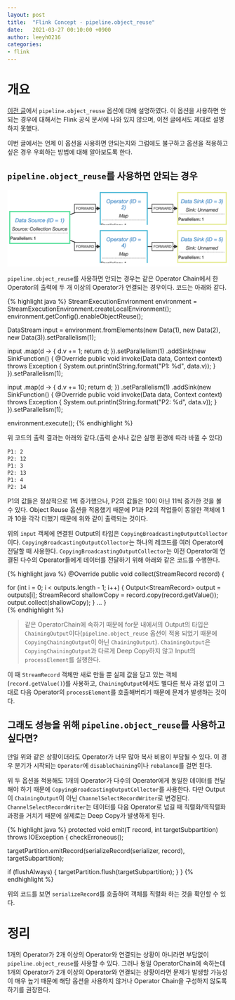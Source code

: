 ```yaml
---
layout: post
title:  "Flink Concept - pipeline.object_reuse"
date:   2021-03-27 00:10:00 +0900
author: leeyh0216
categories:
- flink
---
```


# 개요

[이전 글](https://leeyh0216.github.io/2021-03-25/flink_output)에서 `pipeline.object_reuse` 옵션에 대해 설명하였다. 이 옵션을 사용하면 안되는 경우에 대해서는 Flink 공식 문서에 나와 있지 않으며, 이전 글에서도 제대로 설명하지 못했다.

이번 글에서는 언제 이 옵션을 사용하면 안되는지와 그럼에도 불구하고 옵션을 적용하고 싶은 경우 우회하는 방법에 대해 알아보도록 한다.

## `pipeline.object_reuse`를 사용하면 안되는 경우

![Pipe1](../../assets/flink/pipe1.png)

`pipeline.object_reuse`를 사용하면 안되는 경우는 같은 Operator Chain에서 한 Operator의 출력에 두 개 이상의 Operator가 연결되는 경우이다. 코드는 아래와 같다.

{% highlight java %}
StreamExecutionEnvironment environment = StreamExecutionEnvironment.createLocalEnvironment();
environment.getConfig().enableObjectReuse();

DataStream<Data> input = environment.fromElements(new Data(1), new Data(2), new Data(3)).setParallelism(1);

input
  .map(d -> {
    d.v += 1;
    return d;
  }).setParallelism(1)
  .addSink(new SinkFunction<Data>() {
    @Override
    public void invoke(Data data, Context context) throws Exception {
      System.out.println(String.format("P1: %d", data.v));
    }
  }).setParallelism(1);

input
  .map(d -> {
    d.v += 10;
    return d;
  })
  .setParallelism(1)
  .addSink(new SinkFunction<Data>() {
    @Override
    public void invoke(Data data, Context context) throws Exception {
      System.out.println(String.format("P2: %d", data.v));
    }
  }).setParallelism(1);

environment.execute();
{% endhighlight %}

위 코드의 출력 결과는 아래와 같다.(출력 순서나 값은 실행 환경에 따라 바뀔 수 있다)

```
P1: 2
P2: 12
P1: 3
P2: 13
P1: 4
P2: 14
```

P1의 값들은 정상적으로 1씩 증가했으나, P2의 값들은 10이 아닌 11씩 증가한 것을 볼 수 있다. Object Reuse 옵션을 적용했기 때문에 P1과 P2의 작업들이 동일한 객체에 1과 10을 각각 더했기 때문에 위와 같이 출력되는 것이다.

위의 `input` 객체에 연결된 Output의 타입은 `CopyingBroadcastingOutputCollector`이다. `CopyingBroadcastingOutputCollector`는 하나의 레코드를 여러 Operator에 전달할 때 사용한다. `CopyingBroadcastingOutputCollector`는 이전 Operator에 연결된 다수의 Operator들에게 데이터를 전달하기 위해 아래와 같은 코드를 수행한다.

{% highlight java %}
@Override
public void collect(StreamRecord<T> record) {

  for (int i = 0; i < outputs.length - 1; i++) {
    Output<StreamRecord<T>> output = outputs[i];
    StreamRecord<T> shallowCopy = record.copy(record.getValue());
    output.collect(shallowCopy);
  }
  ...
}  
{% endhighlight %}

> 같은 OperatorChain에 속하기 때문에 for문 내에서의 Output의 타입은 `ChainingOutput`이다(`pipeline.object_reuse` 옵션이 적용 되었기 때문에 `CopyingChainingOutput`이 아닌 `ChainingOutput`). `ChainingOutput`은 `CopyingChainingOutput`과 다르게 Deep Copy하지 않고 Input의 `processElement`를 실행한다.

이 때 `StreamRecord` 객체만 새로 만들 뿐 실제 값을 담고 있는 객체(`record.getValue()`)를 사용하고, `ChainingOutput`에서도 별다른 복사 과정 없이 그대로 다음 Operator의 `processElement`를 호출해버리기 때문에 문제가 발생하는 것이다.

## 그래도 성능을 위해 `pipeline.object_reuse`를 사용하고 싶다면?

만일 위와 같은 상황이더라도 Operator가 너무 많아 복사 비용이 부담될 수 있다. 이 경우 분기가 시작되는 `Operator`에 `disableChaining`이나 `rebalance`를 걸면 된다.

위 두 옵션을 적용해도 1개의 Operator가 다수의 Operator에게 동일한 데이터를 전달해야 하기 때문에 `CopyingBroadcastingOutputCollector`를 사용한다. 다만 Output이 `ChainingOutput`이 아닌 `ChannelSelectRecordWriter`로 변경된다. `ChannelSelectRecordWriter`는 데이터를 다음 Operator로 넘길 때 직렬화/역직렬화 과정을 거치기 때문에 실제로는 Deep Copy가 발생하게 된다.

{% highlight java %}
protected void emit(T record, int targetSubpartition) throws IOException {
  checkErroneous();

  targetPartition.emitRecord(serializeRecord(serializer, record), targetSubpartition);

  if (flushAlways) {
    targetPartition.flush(targetSubpartition);
  }
}
{% endhighlight %}

위의 코드를 보면 `serializeRecord`를 호출하여 객체를 직렬화 하는 것을 확인할 수 있다.

# 정리

1개의 Operator가 2개 이상의 Operator와 연결되는 상황이 아니라면 부담없이 `pipeline.object_reuse`를 사용할 수 있다. 그러나 동일 OperatorChain에 속하는데 1개의 Operator가 2개 이상의 Operator와 연결되는 상황이라면 문제가 발생할 가능성이 매우 높기 때문에 해당 옵션을 사용하지 않거나 Operator Chain을 구성하지 않도록 하기를 권장한다.